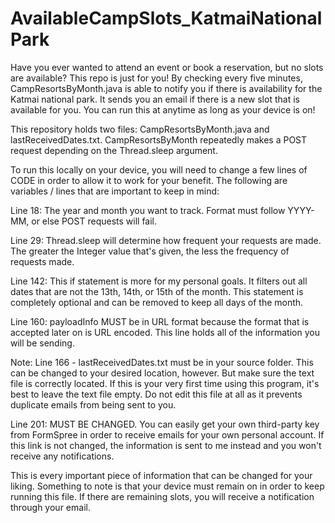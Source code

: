# AvailableCampSlots_KatmaiNationalPark

  Have you ever wanted to attend an event or book a reservation, but no slots are available? This repo is just for you! By checking every five minutes, CampResortsByMonth.java is able to notify you if there is availability for the Katmai national park. It sends you an email if there is a new slot that is available for you. You can run this at anytime as long as your device is on!

  This repository holds two files: CampResortsByMonth.java and lastReceivedDates.txt. CampResortsByMonth repeatedly makes a POST request depending on the Thread.sleep argument. 

  To run this locally on your device, you will need to change a few lines of CODE in order to allow it to work for your benefit. The following are variables / lines that are important to keep in mind:


Line 18: The year and month you want to track. Format must follow YYYY-MM, or else POST requests will fail.

Line 29: Thread.sleep will determine how frequent your requests are made. The greater the Integer value that's given, the less the frequency of requests made.

Line 142: This if statement is more for my personal goals. It filters out all dates that are not the 13th, 14th, or 15th of the month. This statement is completely optional and can be removed to keep all days of the month.

Line 160: payloadInfo MUST be in URL format because the format that is accepted later on is URL encoded. This line holds all of the information you will be sending.

Note: Line 166 - lastReceivedDates.txt must be in your source folder. This can be changed to your desired location, however. But make sure the text file is correctly located. If this is your very first time using this program, it's best to leave the text file empty. Do not edit this file at all as it prevents duplicate emails from being sent to you.

Line 201: MUST BE CHANGED. You can easily get your own third-party key from FormSpree in order to receive emails for your own personal account. If this link is not changed, the information is sent to me instead and you won't receive any notifications. 



This is every important piece of information that can be changed for your liking. Something to note is that your device must remain on in order to keep running this file. If there are remaining slots, you will receive a notification through your email.

  
